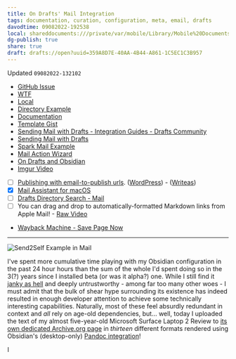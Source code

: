 ```yaml
---
title: On Drafts' Mail Integration
tags: documentation, curation, configuration, meta, email, drafts
davodtime: 09082022-192538
local: shareddocuments:///private/var/mobile/Library/Mobile%20Documents/iCloud~md~obsidian/Documents/OBSHIDDIAN/drafts/359A8D7E-40AA-4B44-A861-1C5EC1C3B957.md
dg-publish: true
share: true
draft: drafts://open?uuid=359A8D7E-40AA-4B44-A861-1C5EC1C3B957
---
```

Updated `09082022-132102`

- [GitHub Issue](https://github.com/extratone/drafts/issues/88)
- [WTF](https://davidblue.wtf/drafts/359A8D7E-40AA-4B44-A861-1C5EC1C3B957.html)
- [Local](shareddocuments:///private/var/mobile/Library/Mobile%20Documents/com~apple~CloudDocs/Written/359A8D7E-40AA-4B44-A861-1C5EC1C3B957.md)
- [Directory Example](https://directory.getdrafts.com/a/1wR)
- [Documentation](https://docs.getdrafts.com/docs/actions/steps/system#mail)
- [Template Gist](https://gist.github.com/extratone/8cc2cd8cc7b8e95a80f9e60b5fe71bd4)
- [Sending Mail with Drafts - Integration Guides - Drafts Community](https://forums.getdrafts.com/t/sending-mail-with-drafts/3597)
- [Sending Mail with Drafts](drafts://open?uuid=03B85CC3-501F-42DB-AD82-112C9DD713E8)
- [Spark Mail Example](https://app.sparkmailapp.com/web-share/GFZ2OLZskkVOrDVslliHP_H7lalF_81dS00IvpJv)
- [Mail Action Wizard](https://tools.getdrafts.com/wizards/mail)
- [On Drafts and Obsidian](drafts://open?uuid=56EED87E-678E-4248-8E94-31650615C69A)
- [Imgur Video](https://imgur.com/gallery/INqF20r)
- [ ] [Publishing with email-to-publish urls](https://write.as/chaff/drafts-mail-example). ([WordPress](https://wordpress.com/support/post-by-email/)) - ([Writeas](https://howto.write.as/publish-via-email))
- [x] [Mail Assistant for macOS](https://docs.getdrafts.com/misc/mail-assistant)
- [ ] [Drafts Directory Search - Mail](https://actions.getdrafts.com/search?utf8=✓&q=mail)
- [ ] You can drag and drop to automatically-formatted Markdown links from Apple Mail! - [Raw Video](https://user-images.githubusercontent.com/43663476/189246053-c53d970a-a6ea-48da-8878-116d0abf2a2b.MOV)
- [Wayback Machine - Save Page Now](message://%3C20220908232838.1912DB0010B@st11p00im-smtpin011.me.com%3E)

---

![Send2Self Example in Mail](https://user-images.githubusercontent.com/43663476/189065881-56ddbc72-f397-4fe3-be57-e409668427fe.png)

I've spent more cumulative time playing with my Obsidian configuration in the past 24 hour hours than the sum of the whole I'd spent doing so in the 3(?) years since I installed beta (or was it alpha?) one. While I still find it [janky as hell](https://youtu.be/Q8vkBuYJOz8) and deeply untrustworthy - among far too many other woes - I must admit that the bulk of shear hype surrounding its existence has indeed resulted in enough developer attention to achieve some technically interesting capabilities. Naturally, most of these feel absurdly redundant in context and *all* rely on age-old dependencies, but... well, today I uploaded the text of my almost five-year-old Microsoft Surface Laptop 2 Review to [its own dedicated Archive.org page](https://archive.org/details/microsoft-surface-laptop-2) in *thirteen* different formats rendered using Obsidian's (desktop-only) [Pandoc integration](https://obsidian.md/plugins?id=obsidian-pandoc)!

I 
